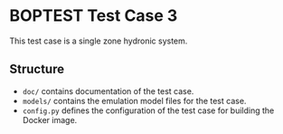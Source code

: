 BOPTEST Test Case 3
===================
This test case is a single zone hydronic system.

Structure
---------

- ``doc/`` contains documentation of the test case.
- ``models/`` contains the emulation model files for the test case.
- ``config.py`` defines the configuration of the test case for building the Docker image.
